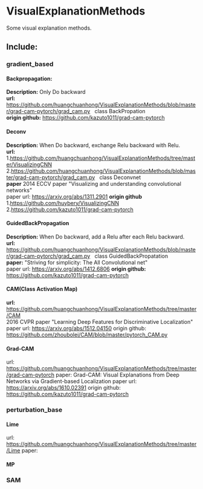 # VisualExplanationMethods
Some visual explanation methods. 
## Include: 
### gradient_based
#### Backpropagation:
**Description:**
  Only Do backward <br/>
**url:**
 https://github.com/huangchuanhong/VisualExplanationMethods/blob/master/grad-cam-pytorch/grad_cam.py &nbsp;  class BackPropation <br/>
**origin github:**
 https://github.com/kazuto1011/grad-cam-pytorch
#### Deconv
**Description:**
 When Do backward, exchange Relu backward with Relu. <br/>
**url:**
 1.https://github.com/huangchuanhong/VisualExplanationMethods/tree/master/VisualizingCNN <br/>
 2.https://github.com/huangchuanhong/VisualExplanationMethods/blob/master/grad-cam-pytorch/grad_cam.py &nbsp;  class Deconvnet <br/>
**paper**
 2014 ECCV paper "Visualizing and understanding convolutional networks" <br/>
 paper url: https://arxiv.org/abs/1311.2901
**origin github**
 1.https://github.com/huybery/VisualizingCNN <br/>
 2.https://github.com/kazuto1011/grad-cam-pytorch
#### GuidedBackPropagation
**Description:**
 When Do backward, add a Relu after each Relu backward. <br/>
**url:**
 https://github.com/huangchuanhong/VisualExplanationMethods/blob/master/grad-cam-pytorch/grad_cam.py &nbsp;  class GuidedBackPropatation <br/>
**paper:**
 "Striving for simplicity: The All Convolutional net" <br/>
 paper url: https://arxiv.org/abs/1412.6806
**origin github:**
 https://github.com/kazuto1011/grad-cam-pytorch
#### CAM(Class Activation Map)
 **url:** https://github.com/huangchuanhong/VisualExplanationMethods/tree/master/CAM <br/>
 2016 CVPR paper "Learning Deep Features for Discriminative Localization" <br/>
 paper url: https://arxiv.org/abs/1512.04150
 origin github: https://github.com/zhoubolei/CAM/blob/master/pytorch_CAM.py
#### Grad-CAM 
 url: https://github.com/huangchuanhong/VisualExplanationMethods/tree/master/grad-cam-pytorch
 paper: Grad-CAM: Visual Explanations from Deep Networks via Gradient-based Localization
 paper url: https://arxiv.org/abs/1610.02391
 origin github: https://github.com/kazuto1011/grad-cam-pytorch
### perturbation_base
#### Lime
 url: https://github.com/huangchuanhong/VisualExplanationMethods/tree/master/Lime
 paper: 
#### MP 
### SAM
